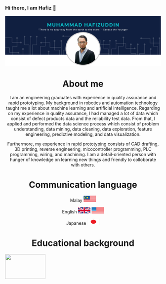 ### Hi there, I am Hafiz 👋

![mypic](https://github.com/hafizrosnazri/hafizrosnazri/blob/master/mypic.png)

<h1 align="left"></h1> </pre><h1 align="center">About me</h1>

<p align="center">I am an engineering graduates with experience in quality assurance and rapid prototyping. My background in robotics and automation technology taught me a lot about machine learning and artificial intelligence. Regarding on my experience in quality assurance, I had managed a lot of data which consist of defect products data and the reliability test data. From that, I applied and performed the data science process which consist of problem understanding, data mining, data cleaning, data exploration, feature engineering, predictive modeling, and data visualization.</p>

<p align="center">Furthermore, my experience in rapid prototyping consists of CAD drafting, 3D printing, reverse engineering, micocontroller programming, PLC programming, wiring, and machining. I am a detail-oriented person with hunger of knowledge on learning new things and friendly to colloborate with others.</p>

<h1 align="left"></h1> </pre> <h1 align="center">Communication language</h1>

<p align="center">Malay </pre> <img src="https://github.com/hafizrosnazri/hafizrosnazri/blob/master/flags/MY.gif" width="40" height="20" />
<p align="center">English <img src="https://github.com/hafizrosnazri/hafizrosnazri/blob/master/flags/UK.gif" width="40" height="20" > </pre> <img src="https://github.com/hafizrosnazri/hafizrosnazri/blob/master/flags/US.gif" width="40" height="20" >
<p align="center">Japanese </pre> <img src="https://github.com/hafizrosnazri/hafizrosnazri/blob/master/flags/JP.gif" width="40" height="20" />

<h1 align="left"></h1> </pre> <h1 align="center">Educational background</h1>
 
<img align="left" width="130" height="80" src="https://github.com/hafizrosnazri/hafizrosnazri/blob/master/edulogo/UNIMAP-LOGO.png/130/80">
